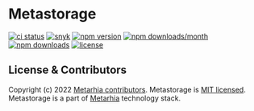 # Metastorage

[![ci status](https://github.com/metarhia/metastorage/workflows/Testing%20CI/badge.svg)](https://github.com/metarhia/metastorage/actions?query=workflow%3A%22Testing+CI%22+branch%3Amaster)
[![snyk](https://snyk.io/test/github/metarhia/metastorage/badge.svg)](https://snyk.io/test/github/metarhia/metastorage)
[![npm version](https://badge.fury.io/js/metastorage.svg)](https://badge.fury.io/js/metastorage)
[![npm downloads/month](https://img.shields.io/npm/dm/metastorage.svg)](https://www.npmjs.com/package/metastorage)
[![npm downloads](https://img.shields.io/npm/dt/metastorage.svg)](https://www.npmjs.com/package/metastorage)
[![license](https://img.shields.io/badge/license-MIT-blue.svg)](https://github.com/metarhia/metastorage/blob/master/LICENSE)

## License & Contributors

Copyright (c) 2022 [Metarhia contributors](https://github.com/metarhia/metastorage/graphs/contributors).
Metastorage is [MIT licensed](./LICENSE).\
Metastorage is a part of [Metarhia](https://github.com/metarhia) technology stack.
